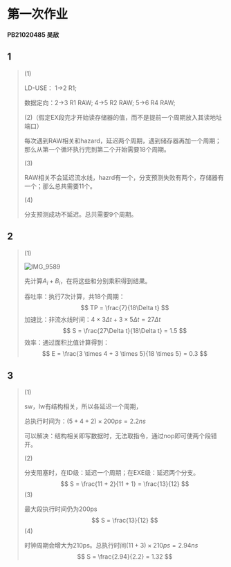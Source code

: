 # 第一次作业

**PB21020485 吴敌**



## 1
> (1) 
>
> LD-USE： 1->2 R1; 
>
> 数据定向：2->3 R1 RAW; 4->5 R2 RAW; 5->6 R4 RAW;
>
> (2)（假定EX段完才开始读存储器的值，而不是提前一个周期放入其读地址端口）
>
> 每次遇到RAW相关和hazard，延迟两个周期，遇到储存器再加一个周期；那么从第一个循环执行完到第二个开始需要18个周期。
>
> (3)
>
> RAW相关不会延迟流水线，hazrd有一个，分支预测失败有两个，存储器有一个；那么总共需要11个。
>
> (4)
>
> 分支预测成功不延迟。总共需要9个周期。

## 2

> (1)
>
> ![IMG_9589](C:\Users\32713\Downloads\IMG_9589.JPG)
>
> 先计算$A_i + B_i$，在将这些和分别乘积得到结果。    
>
> 吞吐率：执行7次计算，共18个周期：
> $$
> TP = \frac{7}{18\Delta t}
> $$
> 加速比：非流水线时间：$4 \times 3\Delta t + 3 \times 5\Delta t = 27 \Delta t$
> $$
> S = \frac{27\Delta t}{18\Delta t} = 1.5
> $$
> 效率：通过面积比值计算得到：
> $$
> E = \frac{3 \times 4 + 3 \times 5}{18 \times 5} = 0.3
> $$

## 3

>(1)
>
>sw，lw有结构相关，所以各延迟一个周期，
>
>总执行时间为：$(5 + 4 + 2) \times 200ps = 2.2ns$
>
>可以解决：结构相关即写数据时，无法取指令，通过nop即可使两个段错开。
>
>(2)
>
>分支阻塞时，在ID级：延迟一个周期；在EXE级：延迟两个分支。
>$$
>S = \frac{11 + 2}{11 + 1} = \frac{13}{12}
>$$
>(3)
>
>最大段执行时间仍为200ps
>$$
>S = \frac{13}{12}
>$$
>(4)
>
>时钟周期会增大为210ps。总执行时间$(11 + 3) \times 210ps = 2.94ns$
>$$
>S = \frac{2.94}{2.2} = 1.32
>$$
>

